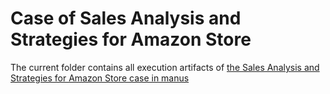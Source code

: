 # Case of Sales Analysis and Strategies for Amazon Store

The current folder contains all execution artifacts of [the Sales Analysis and Strategies for Amazon Store case in manus](https://manus.im/share/c3onakN6Iajcm1Vt1xAVG7?replay=1)